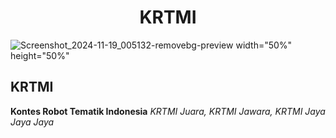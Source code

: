 <h1 align="center">KRTMI</h1>

![Screenshot_2024-11-19_005132-removebg-preview](https://github.com/user-attachments/assets/48bc2b78-01b3-410e-ae56-3442f43ab114) width="50%" height="50%"
## KRTMI
**Kontes Robot Tematik Indonesia**
_KRTMI Juara, KRTMI Jawara, KRTMI Jaya Jaya Jaya_
